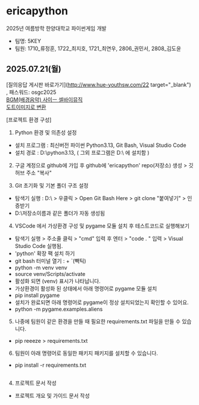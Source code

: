 # ericapython
2025년 여름방학 한양대학교 파이썬게임 개발
- 팀명: 5KEY
- 팀원: 1710_류정훈, 1722_최지호, 1721_최연우, 2806_권민서, 2808_김도윤

## 2025.07.21(월)
[질의응답 게시판 바로가기](http://www.hue-youthsw.com/22 target="_blank") , 패스워드: osgc2025 <br>
[BGM(배경음악) 사이ㅡ 셀바이뮤직](https://www.sellbuymusic.com) <br>
[도트이미지로 변환](https://giventofly.github.io/pixelit/#tryit)

[프로젝트 환경 구성]
1. Python 환경 및 의존성 설정 
  - 설치 프로그램 : 최신버전 파이썬 Python3.13, Git Bash, Visual Studio Code
  - 설치 경로 : D:\python3.13, ( 그외 프로그램은 D:\ 에 설치함 )

2. 구글 계정으로 github에 가입 후 github에 'ericapython' repo(저장소) 생성 > 깃 허브 주소 "복사"

3. Git 초기화 및 기본 폴더 구조 설정
  - 탐색기 실행 : D:\ > 우클릭 > Open Git Bash Here > git clone "붙여넣기" > 인증받기
  - D:\저장소이름과 같은 폴더가 자동 생성됨

4. VSCode 에서 가상환경 구성 및 pygame 모듈 설치 후 테스트코드로 실행해보기
  - 탐색기 실행 > 주소줄 클릭 > "cmd" 입력 후 엔터 > "code . " 입력 > Visual Studio Code 실행됨.
  - 'python' 확장 팩 설치 하기
  - git bash 터미널 열기 : <Ctrl> + `(빽틱)
  - python -m venv venv
  - source venv/Scripts/activate
  - 활성화 되면 (venv) 표시가 나타납니다.
  - 가상환경이 활성화 된 상태에서 아래 명령어로 pygame 모듈 설치
  - pip install pygame
  - 설치가 완료되면 아래 명령어로 pygame이 정상 설치되었는지 확인할 수 있어요.
  - python -m pygame.examples.aliens

5. 나중에 팀원이 같은 환경을 만들 때 필요한 requirements.txt 파일을 만들 수 있습니다.
  - pip reeeze > requirements.txt

6. 팀원이 아래 명령어로 동일한 패키지 패키지를 설치할 수 있습니다.
  - pip install -r requirements.txt

##
4. 프로젝트 문서 작성
  - 프로젝트 개요 및 가이드 문서 작성
